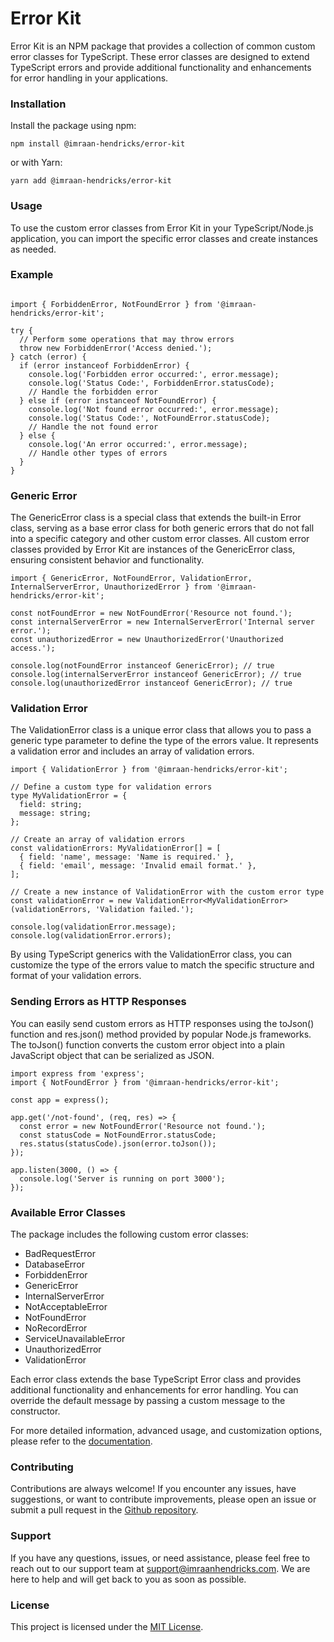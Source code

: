 # Error Kit

Error Kit is an NPM package that provides a collection of common custom error classes for TypeScript. These error classes are designed to extend TypeScript errors and provide additional functionality and enhancements for error handling in your applications.

### Installation

Install the package using npm:

```
npm install @imraan-hendricks/error-kit
```

or with Yarn:

```
yarn add @imraan-hendricks/error-kit
```

### Usage

To use the custom error classes from Error Kit in your TypeScript/Node.js application, you can import the specific error classes and create instances as needed.

### Example

```

import { ForbiddenError, NotFoundError } from '@imraan-hendricks/error-kit';

try {
  // Perform some operations that may throw errors
  throw new ForbiddenError('Access denied.');
} catch (error) {
  if (error instanceof ForbiddenError) {
    console.log('Forbidden error occurred:', error.message);
    console.log('Status Code:', ForbiddenError.statusCode);
    // Handle the forbidden error
  } else if (error instanceof NotFoundError) {
    console.log('Not found error occurred:', error.message);
    console.log('Status Code:', NotFoundError.statusCode);
    // Handle the not found error
  } else {
    console.log('An error occurred:', error.message);
    // Handle other types of errors
  }
}

```

### Generic Error

The GenericError class is a special class that extends the built-in Error class, serving as a base error class for both generic errors that do not fall into a specific category and other custom error classes. All custom error classes provided by Error Kit are instances of the GenericError class, ensuring consistent behavior and functionality.

```
import { GenericError, NotFoundError, ValidationError, InternalServerError, UnauthorizedError } from '@imraan-hendricks/error-kit';

const notFoundError = new NotFoundError('Resource not found.');
const internalServerError = new InternalServerError('Internal server error.');
const unauthorizedError = new UnauthorizedError('Unauthorized access.');

console.log(notFoundError instanceof GenericError); // true
console.log(internalServerError instanceof GenericError); // true
console.log(unauthorizedError instanceof GenericError); // true

```

### Validation Error

The ValidationError class is a unique error class that allows you to pass a generic type parameter <T> to define the type of the errors value. It represents a validation error and includes an array of validation errors.

```
import { ValidationError } from '@imraan-hendricks/error-kit';

// Define a custom type for validation errors
type MyValidationError = {
  field: string;
  message: string;
};

// Create an array of validation errors
const validationErrors: MyValidationError[] = [
  { field: 'name', message: 'Name is required.' },
  { field: 'email', message: 'Invalid email format.' },
];

// Create a new instance of ValidationError with the custom error type
const validationError = new ValidationError<MyValidationError>(validationErrors, 'Validation failed.');

console.log(validationError.message);
console.log(validationError.errors);

```

By using TypeScript generics with the ValidationError class, you can customize the type of the errors value to match the specific structure and format of your validation errors.

### Sending Errors as HTTP Responses

You can easily send custom errors as HTTP responses using the toJson() function and res.json() method provided by popular Node.js frameworks. The toJson() function converts the custom error object into a plain JavaScript object that can be serialized as JSON.

```
import express from 'express';
import { NotFoundError } from '@imraan-hendricks/error-kit';

const app = express();

app.get('/not-found', (req, res) => {
  const error = new NotFoundError('Resource not found.');
  const statusCode = NotFoundError.statusCode;
  res.status(statusCode).json(error.toJson());
});

app.listen(3000, () => {
  console.log('Server is running on port 3000');
});

```

### Available Error Classes

The package includes the following custom error classes:

- BadRequestError
- DatabaseError
- ForbiddenError
- GenericError
- InternalServerError
- NotAcceptableError
- NotFoundError
- NoRecordError
- ServiceUnavailableError
- UnauthorizedError
- ValidationError

Each error class extends the base TypeScript Error class and provides additional functionality and enhancements for error handling. You can override the default message by passing a custom message to the constructor.

For more detailed information, advanced usage, and customization options, please refer to the [documentation](https://github.com/Imraan-Hendricks/error-kit).

### Contributing

Contributions are always welcome! If you encounter any issues, have suggestions, or want to contribute improvements, please open an issue or submit a pull request in the [Github repository](https://github.com/Imraan-Hendricks/error-kit).

### Support

If you have any questions, issues, or need assistance, please feel free to reach out to our support team at support@imraanhendricks.com. We are here to help and will get back to you as soon as possible.

### License

This project is licensed under the [MIT License](https://github.com/Imraan-Hendricks/error-kit/blob/main/LICENSE).
